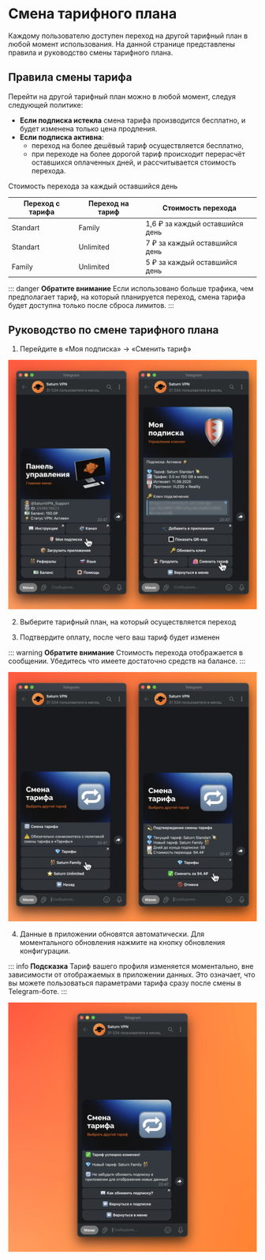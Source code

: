 # Смена тарифного плана

Каждому пользователю доступен переход на другой тарифный план в любой момент использования. На данной странице представлены правила и руководство смены тарифного плана.

## Правила смены тарифа

Перейти на другой тарифный план можно в любой момент, следуя следующей политике:
* **Если подписка истекла** смена тарифа производится бесплатно, и будет изменена только цена продления.
* **Если подписка активна**:
    * переход на более дешёвый тариф осуществляется бесплатно,
    * при переходе на более дорогой тариф происходит перерасчёт оставшихся оплаченных дней, и рассчитывается стоимость перехода. 

Стоимость перехода за каждый оставшийся день

| Переход с тарифа | Переход на тариф | Стоимость перехода |
|-----------|------------|-----------|
| Standart  | Family     | 1,6 ₽ за каждый оставшийся день |
| Standart  | Unlimited  | 7 ₽ за каждый оставшийся день |
| Family    | Unlimited  | 5 ₽ за каждый оставшийся день |


::: danger **Обратите внимание** 
Если использовано больше трафика, чем предполагает тариф, на который планируется переход, смена тарифа будет доступна только после сброса лимитов.
:::

## Руководство по смене тарифного плана

1. Перейдите в «Моя подписка» → «Сменить тариф» 

![1](/public/change-1.webp)

2. Выберите тарифный план, на который осуществляется переход 

3. Подтвердите оплату, после чего ваш тариф будет изменен

::: warning **Обратите внимание** 
Стоимость перехода отображается в сообщении. Убедитесь что имеете достаточно средств на балансе.
:::

![2](/public/change-2.webp)

4. Данные в приложении обновятся автоматически. Для моментального обновления нажмите на кнопку обновления конфигурации.

::: info **Подсказка** 
Тариф вашего профиля изменяется моментально, вне зависимости от отображаемых в приложении данных. Это означает, что вы можете пользоваться параметрами тарифа сразу после смены в Telegram-боте.
:::

![3](/public/change-3.webp)